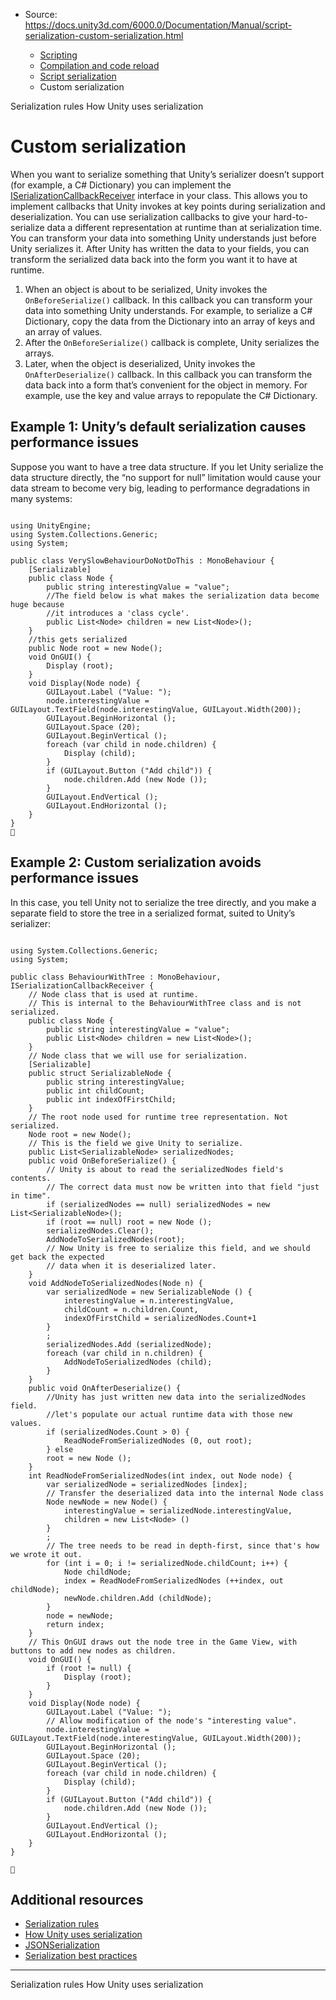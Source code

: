 * Source: https://docs.unity3d.com/6000.0/Documentation/Manual/script-serialization-custom-serialization.html

  * [Scripting](https://docs.unity3d.com/6000.0/Documentation/Manual/scripting.html)
  * [Compilation and code reload ](https://docs.unity3d.com/6000.0/Documentation/Manual/compilation-and-code-reload.html)
  * [Script serialization](https://docs.unity3d.com/6000.0/Documentation/Manual/script-serialization.html)
  * Custom serialization


[](https://docs.unity3d.com/6000.0/Documentation/Manual/script-serialization-rules.html)
Serialization rules
[](https://docs.unity3d.com/6000.0/Documentation/Manual/script-serialization-how-unity-uses.html)
How Unity uses serialization
# Custom serialization
When you want to serialize something that Unity’s serializer doesn’t support (for example, a C# Dictionary) you can implement the [ISerializationCallbackReceiver](https://docs.unity3d.com/6000.0/Documentation/ScriptReference/ISerializationCallbackReceiver.html) interface in your class. This allows you to implement callbacks that Unity invokes at key points during serialization and deserialization.
You can use serialization callbacks to give your hard-to-serialize data a different representation at runtime than at serialization time. You can transform your data into something Unity understands just before Unity serializes it. After Unity has written the data to your fields, you can transform the serialized data back into the form you want it to have at runtime.
  1. When an object is about to be serialized, Unity invokes the `OnBeforeSerialize()` callback. In this callback you can transform your data into something Unity understands. For example, to serialize a C# Dictionary, copy the data from the Dictionary into an array of keys and an array of values.
  2. After the `OnBeforeSerialize()` callback is complete, Unity serializes the arrays.
  3. Later, when the object is deserialized, Unity invokes the `OnAfterDeserialize()` callback. In this callback you can transform the data back into a form that’s convenient for the object in memory. For example, use the key and value arrays to repopulate the C# Dictionary.


## Example 1: Unity’s default serialization causes performance issues
Suppose you want to have a tree data structure. If you let Unity serialize the data structure directly, the “no support for null” limitation would cause your data stream to become very big, leading to performance degradations in many systems:
```

using UnityEngine;
using System.Collections.Generic;
using System;

public class VerySlowBehaviourDoNotDoThis : MonoBehaviour {
    [Serializable]
    public class Node {
        public string interestingValue = "value";
        //The field below is what makes the serialization data become huge because
        //it introduces a 'class cycle'.
        public List<Node> children = new List<Node>();
    }
    //this gets serialized
    public Node root = new Node();
    void OnGUI() {
        Display (root);
    }
    void Display(Node node) {
        GUILayout.Label ("Value: ");
        node.interestingValue = GUILayout.TextField(node.interestingValue, GUILayout.Width(200));
        GUILayout.BeginHorizontal ();
        GUILayout.Space (20);
        GUILayout.BeginVertical ();
        foreach (var child in node.children) {
            Display (child);
        }
        if (GUILayout.Button ("Add child")) {
            node.children.Add (new Node ());
        }
        GUILayout.EndVertical ();
        GUILayout.EndHorizontal ();
    }
}

```

## Example 2: Custom serialization avoids performance issues
In this case, you tell Unity not to serialize the tree directly, and you make a separate field to store the tree in a serialized format, suited to Unity’s serializer:
```

using System.Collections.Generic;
using System;

public class BehaviourWithTree : MonoBehaviour, ISerializationCallbackReceiver {
    // Node class that is used at runtime.
    // This is internal to the BehaviourWithTree class and is not serialized.
    public class Node {
        public string interestingValue = "value";
        public List<Node> children = new List<Node>();
    }
    // Node class that we will use for serialization.
    [Serializable]
    public struct SerializableNode {
        public string interestingValue;
        public int childCount;
        public int indexOfFirstChild;
    }
    // The root node used for runtime tree representation. Not serialized.
    Node root = new Node();
    // This is the field we give Unity to serialize.
    public List<SerializableNode> serializedNodes;
    public void OnBeforeSerialize() {
        // Unity is about to read the serializedNodes field's contents.
        // The correct data must now be written into that field "just in time".
        if (serializedNodes == null) serializedNodes = new List<SerializableNode>();
        if (root == null) root = new Node ();
        serializedNodes.Clear();
        AddNodeToSerializedNodes(root);
        // Now Unity is free to serialize this field, and we should get back the expected 
        // data when it is deserialized later.
    }
    void AddNodeToSerializedNodes(Node n) {
        var serializedNode = new SerializableNode () {
            interestingValue = n.interestingValue,
            childCount = n.children.Count,
            indexOfFirstChild = serializedNodes.Count+1
        }
        ;
        serializedNodes.Add (serializedNode);
        foreach (var child in n.children) {
            AddNodeToSerializedNodes (child);
        }
    }
    public void OnAfterDeserialize() {
        //Unity has just written new data into the serializedNodes field.
        //let's populate our actual runtime data with those new values.
        if (serializedNodes.Count > 0) {
            ReadNodeFromSerializedNodes (0, out root);
        } else
        root = new Node ();
    }
    int ReadNodeFromSerializedNodes(int index, out Node node) {
        var serializedNode = serializedNodes [index];
        // Transfer the deserialized data into the internal Node class
        Node newNode = new Node() {
            interestingValue = serializedNode.interestingValue,
            children = new List<Node> ()
        }
        ;
        // The tree needs to be read in depth-first, since that's how we wrote it out.
        for (int i = 0; i != serializedNode.childCount; i++) {
            Node childNode;
            index = ReadNodeFromSerializedNodes (++index, out childNode);
            newNode.children.Add (childNode);
        }
        node = newNode;
        return index;
    }
    // This OnGUI draws out the node tree in the Game View, with buttons to add new nodes as children.
    void OnGUI() {
        if (root != null) {
            Display (root);
        }
    }
    void Display(Node node) {
        GUILayout.Label ("Value: ");
        // Allow modification of the node's "interesting value".
        node.interestingValue = GUILayout.TextField(node.interestingValue, GUILayout.Width(200));
        GUILayout.BeginHorizontal ();
        GUILayout.Space (20);
        GUILayout.BeginVertical ();
        foreach (var child in node.children) {
            Display (child);
        }
        if (GUILayout.Button ("Add child")) {
            node.children.Add (new Node ());
        }
        GUILayout.EndVertical ();
        GUILayout.EndHorizontal ();
    }
}


```

  
  

## Additional resources
  * [Serialization rules](https://docs.unity3d.com/6000.0/Documentation/Manual/script-serialization-rules.html)
  * [How Unity uses serialization](https://docs.unity3d.com/6000.0/Documentation/Manual/script-serialization-how-unity-uses.html)
  * [JSONSerialization](https://docs.unity3d.com/6000.0/Documentation/Manual/json-serialization.html)
  * [Serialization best practices](https://docs.unity3d.com/6000.0/Documentation/Manual/script-serialization-best-practices.html)


* * *
[](https://docs.unity3d.com/6000.0/Documentation/Manual/script-serialization-rules.html)
Serialization rules
[](https://docs.unity3d.com/6000.0/Documentation/Manual/script-serialization-how-unity-uses.html)
How Unity uses serialization

